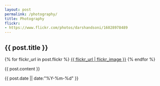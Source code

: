 ```yaml
---
layout: post
permalink: /photography/
title: Photography
flickr:
- https://www.flickr.com/photos/darshandsoni/16028978489
---
```


<article>
  <h1>{{ post.title }}</h1>

  {% for flickr_url in post.flickr %}
    <a href="{{ flickr_url }}">{{ flickr_url | flickr_image }}</a>
  {% endfor %}

  {{ post.content }}

  <footer>
    {{ post.date || date:"%Y-%m-%d" }}</br>
  </footer>
</article>
